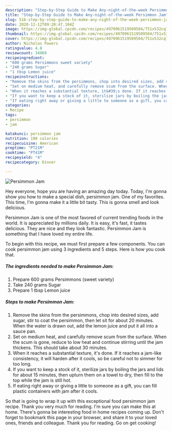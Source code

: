 ```yaml
---
description: "Step-by-Step Guide to Make Any-night-of-the-week Persimmon Jam"
title: "Step-by-Step Guide to Make Any-night-of-the-week Persimmon Jam"
slug: 516-step-by-step-guide-to-make-any-night-of-the-week-persimmon-jam
date: 2020-12-12T09:20:47.104Z
image: https://img-global.cpcdn.com/recipes/4970961519509504/751x532cq70/persimmon-jam-recipe-main-photo.jpg
thumbnail: https://img-global.cpcdn.com/recipes/4970961519509504/751x532cq70/persimmon-jam-recipe-main-photo.jpg
cover: https://img-global.cpcdn.com/recipes/4970961519509504/751x532cq70/persimmon-jam-recipe-main-photo.jpg
author: Nicholas Powers
ratingvalue: 4.8
reviewcount: 34969
recipeingredient:
- "600 grams Persimmons sweet variety"
- "240 grams Sugar"
- "1 tbsp Lemon juice"
recipeinstructions:
- "Remove the skins from the persimmons, chop into desired sizes, add sugar, stir to coat the persimmon, then let sit for about 20 minutes. When the water is drawn out, add the lemon juice and put it all into a sauce pan."
- "Set on medium heat, and carefully remove scum from the surface. When the scum is gone, reduce to low heat and continue stirring until the jam thickens. This should take about 30 minutes."
- "When it reaches a substantial texture, it&#39;s done. If it reaches a jam-like consistency, it will harden after it cools, so be careful not to simmer for too long."
- "If you want to keep a stock of it, sterilize jars by boiling the jars and lids for about 15 minutes, then upturn them on a towel to dry, then fill to the top while the jam is still hot."
- "If eating right away or giving a little to someone as a gift, you can fill plastic containers with jam after it cools."
categories:
- Recipe
tags:
- persimmon
- jam

katakunci: persimmon jam 
nutrition: 198 calories
recipecuisine: American
preptime: "PT21M"
cooktime: "PT41M"
recipeyield: "4"
recipecategory: Dinner

---
```



![Persimmon Jam](https://img-global.cpcdn.com/recipes/4970961519509504/751x532cq70/persimmon-jam-recipe-main-photo.jpg)

Hey everyone, hope you are having an amazing day today. Today, I'm gonna show you how to make a special dish, persimmon jam. One of my favorites. This time, I'm gonna make it a little bit tasty. This is gonna smell and look delicious.

Persimmon Jam is one of the most favored of current trending foods in the world. It is appreciated by millions daily. It is easy, it's fast, it tastes delicious. They are nice and they look fantastic. Persimmon Jam is something that I have loved my entire life.




To begin with this recipe, we must first prepare a few components. You can cook persimmon jam using 3 ingredients and 5 steps. Here is how you cook that.

<!--inarticleads1-->

##### The ingredients needed to make Persimmon Jam:

1. Prepare 600 grams Persimmons (sweet variety)
1. Take 240 grams Sugar
1. Prepare 1 tbsp Lemon juice




<!--inarticleads2-->

##### Steps to make Persimmon Jam:

1. Remove the skins from the persimmons, chop into desired sizes, add sugar, stir to coat the persimmon, then let sit for about 20 minutes. When the water is drawn out, add the lemon juice and put it all into a sauce pan.
1. Set on medium heat, and carefully remove scum from the surface. When the scum is gone, reduce to low heat and continue stirring until the jam thickens. This should take about 30 minutes.
1. When it reaches a substantial texture, it&#39;s done. If it reaches a jam-like consistency, it will harden after it cools, so be careful not to simmer for too long.
1. If you want to keep a stock of it, sterilize jars by boiling the jars and lids for about 15 minutes, then upturn them on a towel to dry, then fill to the top while the jam is still hot.
1. If eating right away or giving a little to someone as a gift, you can fill plastic containers with jam after it cools.




So that is going to wrap it up with this exceptional food persimmon jam recipe. Thank you very much for reading. I'm sure you can make this at home. There's gonna be interesting food in home recipes coming up. Don't forget to bookmark this page in your browser, and share it to your loved ones, friends and colleague. Thank you for reading. Go on get cooking!
